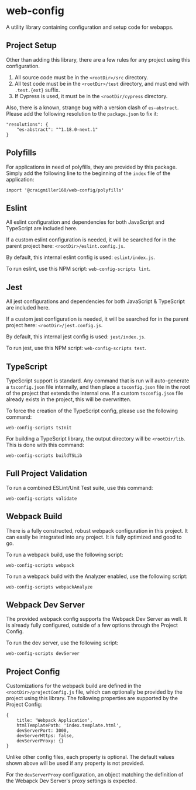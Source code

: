 # web-config

A utility library containing configuration and setup code for webapps.

## Project Setup

Other than adding this library, there are a few rules for any project using this configuration.

1. All source code must be in the `<rootDir>/src` directory.
1. All test code must be in the `<rootDir>/test` directory, and must end with `.test.{ext}` suffix.
1. If Cypress is used, it must be in the `<rootDir/cypress` directory.

Also, there is a known, strange bug with a version clash of `es-abstract`. Please add the following resolution to the `package.json` to fix it:

```
"resolutions": {
    "es-abstract": "^1.18.0-next.1"
}
```

## Polyfills

For applications in need of polyfills, they are provided by this package. Simply add the following line to the beginning of the `index` file of the application:

```
import '@craigmiller160/web-config/polyfills'
```

## Eslint

All eslint configuration and dependencies for both JavaScript and TypeScript are included here.

If a custom eslint configuration is needed, it will be searched for in the parent project here: `<rootDir>/eslint.config.js`.

By default, this internal eslint config is used: `eslint/index.js`.

To run eslint, use this NPM script: `web-config-scripts lint`.

## Jest

All jest configurations and dependencies for both JavaScript & TypeScript are included here.

If a custom jest configuration is needed, it will be searched for in the parent project here: `<rootDir>/jest.config.js`.

By default, this internal jest config is used: `jest/index.js`.

To run jest, use this NPM script: `web-config-scripts test`.

## TypeScript

TypeScript support is standard. Any command that is run will auto-generate a `tsconfig.json` file internally, and then place a `tsconfig.json` file in the root of the project that extends the internal one. If a custom `tsconfig.json` file already exists in the project, this will be overwritten.

To force the creation of the TypeScript config, please use the following command:

`web-config-scripts tsInit`

For building a TypeScript library, the output directory will be `<rootDir/lib`. This is done with this command:

`web-config-scripts buildTSLib`

## Full Project Validation

To run a combined ESLint/Unit Test suite, use this command:

`web-config-scripts validate`

## Webpack Build

There is a fully constructed, robust webpack configuration in this project. It can easily be integrated into any project. It is fully optimized and good to go.

To run a webpack build, use the following script:

`web-config-scripts webpack`

To run a webpack build with the Analyzer enabled, use the following script:

`web-config-scripts webpackAnalyze`

## Webpack Dev Server

The provided webpack config supports the Webpack Dev Server as well. It is already fully configured, outside of a few options through the Project Config.

To run the dev server, use the following script:

`web-config-scripts devServer`

## Project Config

Customizations for the webpack build are defined in the `<rootDir>/projectConfig.js` file, which can optionally be provided by the project using this library. The following properties are supported by the Project Config:

```
{
    title: 'Webpack Application',
    htmlTemplatePath: 'index.template.html',
    devServerPort: 3000,
    devServerHttps: false,
    devServerProxy: {}
}
```

Unlike other config files, each property is optional. The default values shown above will be used if any property is not provided.

For the `devServerProxy` configuration, an object matching the definition of the Webapck Dev Server's proxy settings is expected.
